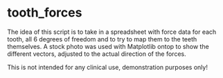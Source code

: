 # tooth_forces
The idea of this script is to take in a spreadsheet with force data for each tooth, all 6 degrees of freedom and to try to map them to the teeth themselves.
A stock photo was used with Matplotlib ontop to show the different vectors, adjusted to the actual direction of the forces.


This is not intended for any clinical use, demonstration purposes only!
